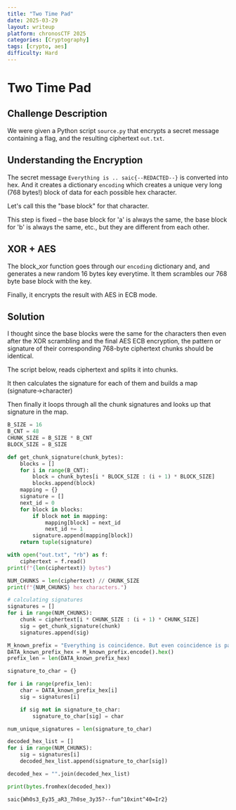 ```yaml
---
title: "Two Time Pad"
date: 2025-03-29
layout: writeup
platform: chronosCTF 2025
categories: [Cryptography]
tags: [crypto, aes]
difficulty: Hard
---
```


# Two Time Pad

## Challenge Description

We were given a Python script `source.py` that encrypts a secret message containing a flag, and the resulting ciphertext `out.txt`.

## Understanding the Encryption

The secret message `Everything is .. saic{--REDACTED--}` is converted into hex. And it creates a dictionary `encoding` which creates a unique very long (768 bytes!) block of data for each possible hex character.

Let's call this the "base block" for that character.

This step is fixed – the base block for 'a' is always the same, the base block for 'b' is always the same, etc., but they are different from each other.

## XOR + AES

The block_xor function goes through our `encoding` dictionary and, and generates a new random 16 bytes key everytime. It them scrambles our 768 byte base block with the key.

Finally, it encrypts the result with AES in ECB mode.

## Solution

I thought since the base blocks were the same for the characters then even after the XOR scrambling and the final AES ECB encryption, the pattern or signature of their corresponding 768-byte ciphertext chunks should be identical.

The script below, reads ciphertext and splits it into chunks.

It then calculates the signature for each of them and builds a map (signature->character)

Then finally it loops through all the chunk signatures and looks up that signature in the map.

```python
B_SIZE = 16
B_CNT = 48
CHUNK_SIZE = B_SIZE * B_CNT
BLOCK_SIZE = B_SIZE

def get_chunk_signature(chunk_bytes):
    blocks = []
    for i in range(B_CNT):
        block = chunk_bytes[i * BLOCK_SIZE : (i + 1) * BLOCK_SIZE]
        blocks.append(block)
    mapping = {}
    signature = []
    next_id = 0
    for block in blocks:
        if block not in mapping:
            mapping[block] = next_id
            next_id += 1
        signature.append(mapping[block])
    return tuple(signature)

with open("out.txt", "rb") as f:
    ciphertext = f.read()
print(f"{len(ciphertext)} bytes")

NUM_CHUNKS = len(ciphertext) // CHUNK_SIZE
print(f"{NUM_CHUNKS} hex characters.")

# calculating signatures
signatures = []
for i in range(NUM_CHUNKS):
    chunk = ciphertext[i * CHUNK_SIZE : (i + 1) * CHUNK_SIZE]
    sig = get_chunk_signature(chunk)
    signatures.append(sig)

M_known_prefix = "Everything is coincidence. But even coincidence is part of fate's design. Anyways, here is the flag - saic{"
DATA_known_prefix_hex = M_known_prefix.encode().hex()
prefix_len = len(DATA_known_prefix_hex)

signature_to_char = {}

for i in range(prefix_len):
    char = DATA_known_prefix_hex[i]
    sig = signatures[i]

    if sig not in signature_to_char:
        signature_to_char[sig] = char

num_unique_signatures = len(signature_to_char)

decoded_hex_list = []
for i in range(NUM_CHUNKS):
    sig = signatures[i]
    decoded_hex_list.append(signature_to_char[sig])

decoded_hex = "".join(decoded_hex_list)

print(bytes.fromhex(decoded_hex))
```

`saic{Wh0s3_Ey35_aR3_7h0se_3y35?--fun^10xint^40=Ir2}`
